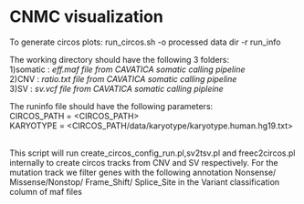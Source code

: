 # CNMC visualization

To generate circos plots:
run_circos.sh -o processed data dir -r run_info
  
  The working directory should have the following 3 folders:<br />
  1)somatic : *eff.maf file from CAVATICA somatic calling pipeline* <br />
  2)CNV : *ratio.txt file from CAVATICA somatic calling pipeline* <br />
  3)SV : *sv.vcf file from CAVATICA somatic calling pipleine*<br />
  
  The runinfo file should have the following parameters:<br />
  CIRCOS_PATH = <CIRCOS_PATH> <br />
  KARYOTYPE = <CIRCOS_PATH/data/karyotype/karyotype.human.hg19.txt> <br />
  

This script will run create_circos_config_run.pl,sv2tsv.pl and freec2circos.pl internally to create circos tracks from CNV and SV respectively. For the mutation track we filter genes with the following annotation Nonsense/ Missense/Nonstop/ Frame_Shift/ Splice_Site in the Variant classification column of maf files

